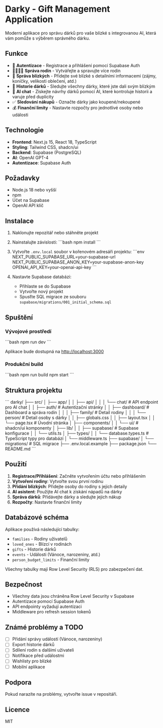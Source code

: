 # Darky - Gift Management Application

Moderní aplikace pro správu dárků pro vaše blízké s integrovanou AI, která vám pomůže s výběrem správného dárku.

## Funkce

- 🔐 **Autentizace** - Registrace a přihlášení pomocí Supabase Auth
- 👨‍👩‍👧‍👦 **Správa rodin** - Vytvářejte a spravujte více rodin
- 💝 **Správa blízkých** - Přidejte své blízké s detailními informacemi (zájmy, koníčky, velikosti oblečení, atd.)
- 🎁 **Historie dárků** - Sledujte všechny dárky, které jste dali svým blízkým
- 🤖 **AI chat** - Získejte návrhy dárků pomocí AI, které kontroluje historii a varuje před duplicity
- ✅ **Sledování nákupů** - Označte dárky jako koupené/nekoupené
- 💰 **Finanční limity** - Nastavte rozpočty pro jednotlivé osoby nebo události

## Technologie

- **Frontend**: Next.js 15, React 18, TypeScript
- **Styling**: Tailwind CSS, shadcn/ui
- **Backend**: Supabase (PostgreSQL)
- **AI**: OpenAI GPT-4
- **Autentizace**: Supabase Auth

## Požadavky

- Node.js 18 nebo vyšší
- npm
- Účet na Supabase
- OpenAI API klíč

## Instalace

1. Naklonujte repozitář nebo stáhněte projekt

2. Nainstalujte závislosti:
\`\`\`bash
npm install
\`\`\`

3. Vytvořte `.env.local` soubor v kořenovém adresáři projektu:
\`\`\`env
NEXT_PUBLIC_SUPABASE_URL=your-supabase-url
NEXT_PUBLIC_SUPABASE_ANON_KEY=your-supabase-anon-key
OPENAI_API_KEY=your-openai-api-key
\`\`\`

4. Nastavte Supabase databázi:
   - Přihlaste se do Supabase
   - Vytvořte nový projekt
   - Spusťte SQL migrace ze souboru `supabase/migrations/001_initial_schema.sql`

## Spuštění

### Vývojové prostředí

\`\`\`bash
npm run dev
\`\`\`

Aplikace bude dostupná na [http://localhost:3000](http://localhost:3000)

### Produkční build

\`\`\`bash
npm run build
npm start
\`\`\`

## Struktura projektu

\`\`\`
darky/
├── src/
│   ├── app/
│   │   ├── api/
│   │   │   └── chat/          # API endpoint pro AI chat
│   │   ├── auth/              # Autentizační stránky
│   │   ├── dashboard/         # Dashboard a správa rodin
│   │   │   ├── family/        # Detail rodiny
│   │   │   └── person/        # Detail osoby s dárky
│   │   ├── globals.css
│   │   ├── layout.tsx
│   │   └── page.tsx           # Úvodní stránka
│   ├── components/
│   │   └── ui/                # shadcn/ui komponenty
│   ├── lib/
│   │   ├── supabase/          # Supabase konfigurace
│   │   └── utils.ts
│   ├── types/
│   │   └── database.types.ts  # TypeScript typy pro databázi
│   └── middleware.ts
├── supabase/
│   └── migrations/            # SQL migrace
├── .env.local.example
├── package.json
└── README.md
\`\`\`

## Použití

1. **Registrace/Přihlášení**: Začněte vytvořením účtu nebo přihlášením
2. **Vytvoření rodiny**: Vytvořte svou první rodinu
3. **Přidání blízkých**: Přidejte osoby do rodiny s jejich detaily
4. **AI asistent**: Použijte AI chat k získání nápadů na dárky
5. **Správa dárků**: Přidávejte dárky a sledujte jejich nákup
6. **Rozpočty**: Nastavte finanční limity

## Databázové schéma

Aplikace používá následující tabulky:
- `families` - Rodiny uživatelů
- `loved_ones` - Blízcí v rodinách
- `gifts` - Historie dárků
- `events` - Události (Vánoce, narozeniny, atd.)
- `person_budget_limits` - Finanční limity

Všechny tabulky mají Row Level Security (RLS) pro zabezpečení dat.

## Bezpečnost

- Všechny data jsou chráněna Row Level Security v Supabase
- Autentizace pomocí Supabase Auth
- API endpointy vyžadují autentizaci
- Middleware pro refresh session tokenů

## Známé problémy a TODO

- [ ] Přidání správy událostí (Vánoce, narozeniny)
- [ ] Export historie dárků
- [ ] Sdílení rodin s dalšími uživateli
- [ ] Notifikace před událostmi
- [ ] Wishlisty pro blízké
- [ ] Mobilní aplikace

## Podpora

Pokud narazíte na problémy, vytvořte issue v repositáři.

## Licence

MIT
